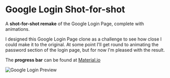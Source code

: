 # Google Login Shot-for-shot
A **shot-for-shot remake** of the Google Login Page, complete with animations.

I designed this Google Login Page clone as a challenge to see how close I could make it to the original. At some point I'll get round to animating the password section of the login page, but for now I'm pleased with the result.


The **progress bar** can be found at [Material.io](https://material.io/components/progress-indicators/)


![Google Login Preview](https://i.imgur.com/noS3bKa.png)
